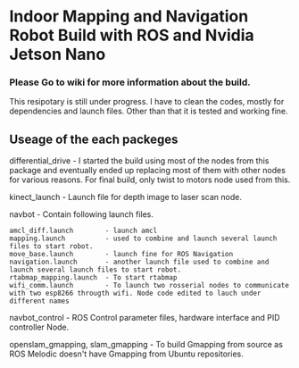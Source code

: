 # Indoor Mapping and Navigation Robot Build with ROS and Nvidia Jetson Nano

### Please Go to wiki for more information about the build.

This resipotary is still under progress. I have to clean the codes, mostly for dependencies and launch files. Other than that it is tested and working fine. 

## Useage of the each packeges


differential_drive - I started the build using most of the nodes from this package and eventually ended up replacing most of them with other nodes for various reasons. For final build, only twist to motors node used from this.

kinect_launch - Launch file for depth image to laser scan node.

navbot - Contain following launch files.

    amcl_diff.launch        - launch amcl
	mapping.launch 	        - used to combine and launch several launch files to start robot.
	move_base.launch        - launch fine for ROS Navigation
	navigation.launch       - another launch file used to combine and launch several launch files to start robot. 
	rtabmap_mapping.launch  - To start rtabmap
	wifi_comm.launch        - To launch two rosserial nodes to communicate with two esp8266 througth wifi. Node code edited to lauch under different names
  
  navbot_control          - ROS Control parameter files, hardware interface and PID controller Node.
  
  openslam_gmapping,
  slam_gmapping           - To build Gmapping from source as ROS Melodic doesn't have Gmapping from Ubuntu repositories.
